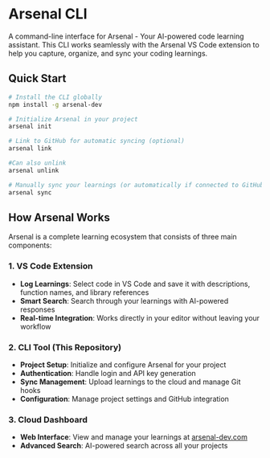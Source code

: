 # Arsenal CLI

A command-line interface for Arsenal - Your AI-powered code learning assistant. This CLI works seamlessly with the Arsenal VS Code extension to help you capture, organize, and sync your coding learnings.

## Quick Start

```bash
# Install the CLI globally
npm install -g arsenal-dev

# Initialize Arsenal in your project
arsenal init

# Link to GitHub for automatic syncing (optional)
arsenal link

#Can also unlink 
arsenal unlink

# Manually sync your learnings (or automatically if connected to GitHub repo)
arsenal sync
```

## How Arsenal Works

Arsenal is a complete learning ecosystem that consists of three main components:

### 1. **VS Code Extension** 
- **Log Learnings**: Select code in VS Code and save it with descriptions, function names, and library references
- **Smart Search**: Search through your learnings with AI-powered responses
- **Real-time Integration**: Works directly in your editor without leaving your workflow

### 2. **CLI Tool** (This Repository)
- **Project Setup**: Initialize and configure Arsenal for your project
- **Authentication**: Handle login and API key generation
- **Sync Management**: Upload learnings to the cloud and manage Git hooks
- **Configuration**: Manage project settings and GitHub integration

### 3. **Cloud Dashboard**
- **Web Interface**: View and manage your learnings at [arsenal-dev.com](https://arsenal-dev.com)
- **Advanced Search**: AI-powered search across all your projects